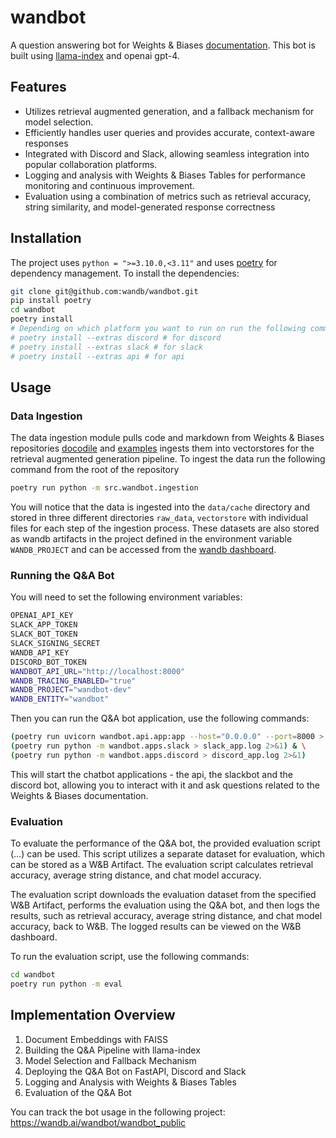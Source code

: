 # wandbot

A question answering bot for Weights & Biases [documentation](https://docs.wandb.ai/).
This bot is built using [llama-index](https://gpt-index.readthedocs.io/en/stable/) and openai gpt-4.

## Features

- Utilizes retrieval augmented generation, and a fallback mechanism for model selection.
- Efficiently handles user queries and provides accurate, context-aware responses
- Integrated with Discord and Slack, allowing seamless integration into popular collaboration platforms.
- Logging and analysis with Weights & Biases Tables for performance monitoring and continuous improvement.
- Evaluation using a combination of metrics such as retrieval accuracy, string similarity, and model-generated response correctness

## Installation

The project uses `python = ">=3.10.0,<3.11"` and uses [poetry](https://python-poetry.org/) for dependency management. To install the dependencies:

```bash
git clone git@github.com:wandb/wandbot.git
pip install poetry
cd wandbot
poetry install
# Depending on which platform you want to run on run the following command:
# poetry install --extras discord # for discord
# poetry install --extras slack # for slack
# poetry install --extras api # for api
```

## Usage

### Data Ingestion

The data ingestion module pulls code and markdown from Weights & Biases repositories [docodile](https://github.com/wandb/docodile) and [examples](https://github.com/wandb/examples) ingests them into vectorstores for the retrieval augmented generation pipeline.
To ingest the data run the following command from the root of the repository
```bash
poetry run python -m src.wandbot.ingestion
```
You will notice that the data is ingested into the `data/cache` directory and stored in three different directories `raw_data`, `vectorstore` with individual files for each step of the ingestion process.
These datasets are also stored as wandb artifacts in the project defined in the environment variable `WANDB_PROJECT` and can be accessed from the [wandb dashboard](https://wandb.ai/wandb/wandbot).


### Running the Q&A Bot

You will need to set the following environment variables:

```bash
OPENAI_API_KEY
SLACK_APP_TOKEN
SLACK_BOT_TOKEN
SLACK_SIGNING_SECRET
WANDB_API_KEY
DISCORD_BOT_TOKEN
WANDBOT_API_URL="http://localhost:8000"
WANDB_TRACING_ENABLED="true"
WANDB_PROJECT="wandbot-dev"
WANDB_ENTITY="wandbot"
```
Then you can run the Q&A bot application, use the following commands:
```bash
(poetry run uvicorn wandbot.api.app:app --host="0.0.0.0" --port=8000 > api.log 2>&1) & \
(poetry run python -m wandbot.apps.slack > slack_app.log 2>&1) & \
(poetry run python -m wandbot.apps.discord > discord_app.log 2>&1)
```

This will start the chatbot applications - the api, the slackbot and the discord bot, allowing you to interact with it and ask questions related to the Weights & Biases documentation.

### Evaluation

To evaluate the performance of the Q&A bot, the provided evaluation script (…) can be used. This script utilizes a separate dataset for evaluation, which can be stored as a W&B Artifact. The evaluation script calculates retrieval accuracy, average string distance, and chat model accuracy.

The evaluation script downloads the evaluation dataset from the specified W&B Artifact, performs the evaluation using the Q&A bot, and then logs the results, such as retrieval accuracy, average string distance, and chat model accuracy, back to W&B. The logged results can be viewed on the W&B dashboard.

To run the evaluation script, use the following commands:

```bash
cd wandbot
poetry run python -m eval
```

## Implementation Overview

1. Document Embeddings with FAISS
2. Building the Q&A Pipeline with llama-index
3. Model Selection and Fallback Mechanism
4. Deploying the Q&A Bot on FastAPI, Discord and Slack
5. Logging and Analysis with Weights & Biases Tables
6. Evaluation of the Q&A Bot

You can track the bot usage in the following project:
https://wandb.ai/wandbot/wandbot_public
